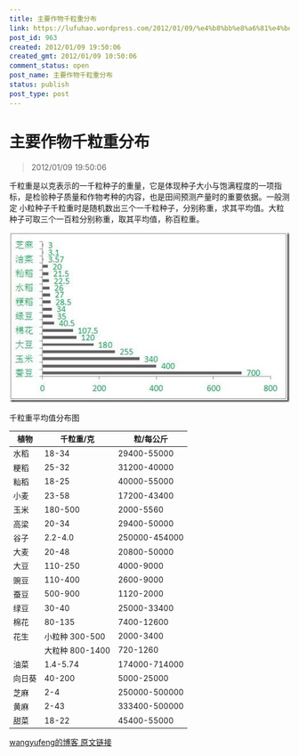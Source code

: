 ```yaml
---
title: 主要作物千粒重分布
link: https://lufuhao.wordpress.com/2012/01/09/%e4%b8%bb%e8%a6%81%e4%bd%9c%e7%89%a9%e5%8d%83%e7%b2%92%e9%87%8d%e5%88%86%e5%b8%83/
post_id: 963
created: 2012/01/09 19:50:06
created_gmt: 2012/01/09 10:50:06
comment_status: open
post_name: 主要作物千粒重分布
status: publish
post_type: post
---
```


# 主要作物千粒重分布

> 2012/01/09 19:50:06

千粒重是以克表示的一千粒种子的重量，它是体现种子大小与饱满程度的一项指标，是检验种子质量和作物考种的内容，也是田间预测产量时的重要依据。一般测定 小粒种子千粒重时是随机数出三个一千粒种子，分别称重，求其平均值。大粒种子可取三个一百粒分别称重，取其平均值，称百粒重。

![20120109-195006-0001](/assets/images/20120109-195006-0001.jpg)

千粒重平均值分布图

| 植物 | 千粒重/克 | 粒/每公斤 |
| ---- | --------- | -------- |
| 水稻 | 18-34 | 29400-55000 |
| 粳稻 | 25-32 | 31200-40000 |
| 籼稻 | 18-25 | 40000-55000 |
| 小麦 | 23-58 | 17200-43400 |
| 玉米 | 180-500 | 2000-5560 |
| 高梁 | 20-34 | 29400-50000 |
| 谷子 | 2.2-4.0 | 250000-454000 |
| 大麦 | 20-48 | 20800-50000 |
| 大豆 | 110-250 | 4000-9000 |
| 豌豆 | 110-400 | 2600-9000 |
| 蚕豆 | 500-900 | 1120-2000 |
| 绿豆 | 30-40 | 25000-33400 |
| 棉花 | 80-135 | 7400-12600 |
| 花生 | 小粒种 300-500 | 2000-3400 |
|      | 大粒种 800-1400 | 720-1260 |
| 油菜 | 1.4-5.74 | 174000-714000 |
| 向日葵 | 40-200 | 5000-25000 |
| 芝麻 | 2-4 | 250000-500000 |
| 黄麻 | 2-43 | 333400-500000 |
| 甜菜 | 18-22 | 45400-55000 |

[wangyufeng的博客 原文链接](http://wangyufeng222.blog.163.com/blog/static/128222070201209435628/)
